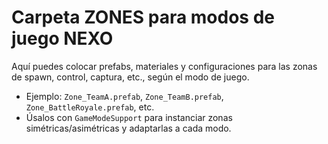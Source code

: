 # Carpeta ZONES para modos de juego NEXO

Aquí puedes colocar prefabs, materiales y configuraciones para las zonas de spawn, control, captura, etc., según el modo de juego.

- Ejemplo: `Zone_TeamA.prefab`, `Zone_TeamB.prefab`, `Zone_BattleRoyale.prefab`, etc.
- Úsalos con `GameModeSupport` para instanciar zonas simétricas/asimétricas y adaptarlas a cada modo.
